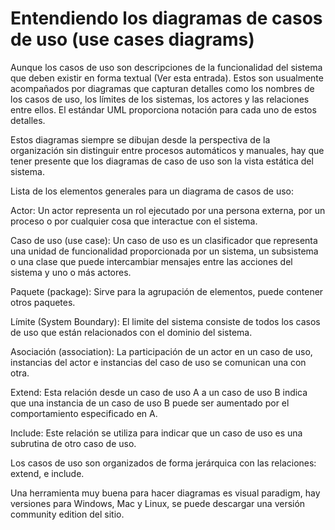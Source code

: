 # Entendiendo los diagramas de casos de uso (use cases diagrams)

Aunque los casos de uso son descripciones de la funcionalidad del sistema que deben existir en forma textual (Ver esta entrada). Estos son usualmente acompañados por diagramas que capturan detalles como los nombres de los casos de uso, los límites de los sistemas, los actores y las relaciones entre ellos. El estándar UML proporciona notación para cada uno de estos detalles.

Estos diagramas siempre se dibujan desde la perspectiva de la organización sin distinguir entre procesos automáticos y manuales, hay que tener presente que los diagramas de caso de uso son la vista estática del sistema.

Lista de los elementos generales para un diagrama de casos de uso:

Actor: Un actor representa un rol ejecutado por una persona externa, por un proceso o por cualquier cosa que interactue con el sistema.


Caso de uso (use case): Un caso de uso es un clasificador que representa una unidad de funcionalidad proporcionada por un sistema, un subsistema o una clase que puede intercambiar mensajes entre las acciones del sistema y uno o más actores.



Paquete (package): Sirve para la agrupación de elementos, puede contener otros paquetes.


Límite (System Boundary): El limite del sistema consiste de todos los casos de uso que están relacionados con el dominio del sistema.


Asociación (association): La participación de un actor en un caso de uso, instancias del actor e instancias del caso de uso se comunican una con otra.


Extend: Esta relación desde un caso de uso A a un caso de uso B indica que una instancia de un caso de uso B puede ser aumentado por el comportamiento especificado en A.


Include: Este relación se utiliza para indicar que un caso de uso es una subrutina de otro caso de uso.

Los casos de uso son organizados de forma jerárquica con las relaciones: extend, e include.

Una herramienta muy buena para hacer diagramas es visual paradigm, hay versiones para Windows, Mac y Linux, se puede descargar una versión community edition del sitio.
